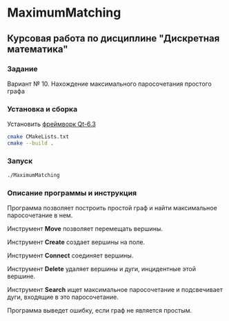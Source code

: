# MaximumMatching
## Курсовая работа по дисциплине "Дискретная математика"
### Задание
Вариант № 10. Нахождение максимального паросочетания простого графа

### Установка и сборка
Установить [фреймворк Qt-6.3](https://www.qt.io/)
```bash
cmake CMakeLists.txt
cmake --build .
```

### Запуск
```bash
./MaximumMatching
```

### Описание программы и инструкция

Программа позволяет построить простой граф и найти максимальное паросочетание в нем.

Инструмент **Move** позволяет перемещать вершины.

Инструмент **Create** создает вершины на поле.

Инструмент **Connect** соединяет вершины.

Инструмент **Delete** удаляет вершины и дуги, инцидентные этой вершине.

Инструмент **Search** ищет максимальное паросочетание и подсвечивает дуги, входящие в это паросочетание.

Программа выведет ошибку, если граф не является простым. 

